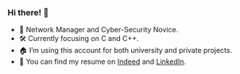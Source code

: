 ### Hi there! 👋

- 🌱 Network Manager and Cyber-Security Novice.
- 🛠 Currently focusing on C and C++.
- 🏠 I’m using this account for both university and private projects.
- 🧩 You can find my resume on [Indeed](https://profile.indeed.com/p/pasqualec-w1d60sn) and [LinkedIn](https://www.linkedin.com/in/pasquale-c-4376b0243).
